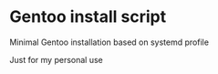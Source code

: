 # Gentoo install script

Minimal Gentoo installation based on systemd profile

Just for my personal use
